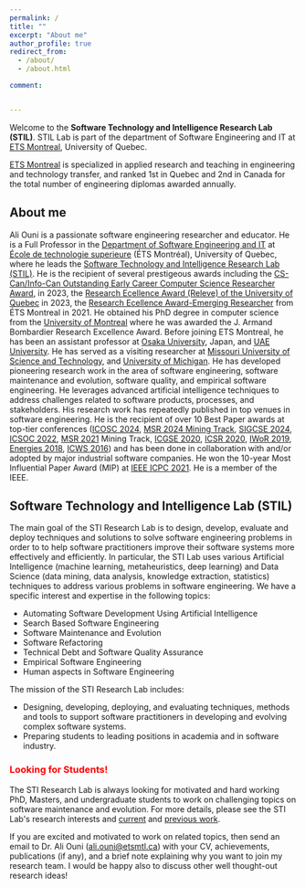 ```yaml
---
permalink: /
title: ""
excerpt: "About me"
author_profile: true
redirect_from:
  - /about/
  - /about.html

comment:


---
```






Welcome to the **Software Technology and Intelligence Research Lab (STIL)**. 
STIL Lab is part of the department of Software Engineering and IT at [ETS Montreal](https://www.etsmtl.ca/), University of Quebec.

[ETS Montreal](https://www.etsmtl.ca/) is specialized in applied research and teaching in engineering and technology transfer, and ranked 1st in Quebec and 2nd in Canada for the total number of engineering diplomas awarded annually. 


## About me

Ali Ouni is a passionate software engineering researcher and educator. He is a Full Professor in the [Department of Software Engineering and IT](https://www.etsmtl.ca/ets/gouvernance/decanats-et-departements/departement-genie-logiciel-ti) at [École de technologie superieure](https://www.etsmtl.ca/en/home) (ÉTS Montréal), University of Quebec, where he leads the 
[Software Technology and Intelligence Research Lab (STIL)](https://ouniali.github.io). He is the recipient of several prestigeous awards including the [CS-Can/Info-Can Outstanding Early Career Computer Science Researcher Award](https://cscan-infocan.ca/current-year-winners/), in 2023, the [Research Ecellence Award (Releve) of the University of Quebec](https://reseau.uquebec.ca/fr/a-propos/prix-et-distinctions/prix-dexcellence) in 2023, the [Research Ecellence Award-Emerging Researcher](https://www.etsmtl.ca/nouvelles/2021/excellence-emergent/) from ÉTS Montreal in 2021. He obtained his PhD degree in computer science from the [University of Montreal](https://www.umontreal.ca/en/) where he was awarded the J. Armand Bombardier Research Excellence Award. 
Before joining ETS Montreal, he has been an assistant professor at [Osaka University](https://www.osaka-u.ac.jp/en), Japan, and [UAE University](https://www.uaeu.ac.ae/en/). 
He has served as a visiting researcher at [Missouri University of Science and Technology](https://www.mst.edu/), and [University of Michigan](https://umdearborn.edu/). 
He has developed pioneering research work in the area of software engineering, software maintenance and evolution, software quality, and empirical software engineering. He leverages advanced artificial intelligence techniques to address challenges related to software products, processes, and stakeholders. His research work has repeatedly published in top venues in software engineering. He is the recipient of over 10 Best Paper awards at top-tier conferences ([ICOSC 2024](https://www.redcad.org/events/icsoc2024/index.html), [MSR 2024 Mining Track](https://conf.researchr.org/home/msr-2024), [SIGCSE 2024](https://sigcse2024.sigcse.org/), [ICSOC 2022](https://icsoc2022.spilab.es/), [MSR 2021](https://conf.researchr.org/home/msr-2021) Mining Track, [ICGSE 2020](https://conf.researchr.org/home/icgse-2020), [ICSR 2020](https://icsr2020.wordpress.com/), [IWoR 2019](https://iwor.github.io/iwor2019/organization/), [Energies 2018](https://www.mdpi.com/journal/energies/awards/621), [ICWS 2016](https://www.computer.org/csdl/proceedings/icws/2016/12OmNyQ7G5O)) and has been done in collaboration with and/or adopted by major industrial software companies. He won the 10-year Most Influential Paper Award (MIP) at  [IEEE ICPC 2021](https://conf.researchr.org/home/icpc-2021). He is a member of the IEEE.


## Software Technology and Intelligence Lab (STIL)

The main goal of the STI Research Lab is to design, develop, evaluate and deploy techniques and solutions to solve software engineering problems
in order to to help software practitioners improve their software systems more effectively and efficiently. In particular, the STI Lab uses various Artificial Intelligence 
(machine learning, metaheuristics, deep learning) and Data Science (data mining, data analysis, knowledge extraction, statistics) techniques to address various problems 
in software engineering. 
We have a specific interest and expertise in the following topics:

* Automating Software Development Using Artificial Intelligence
* Search Based Software Engineering
* Software Maintenance and Evolution
* Software Refactoring
* Technical Debt and Software Quality Assurance
* Empirical Software Engineering 
* Human aspects in Software Engineering


The mission of the STI Research Lab includes:
* Designing, developing, deploying, and evaluating techniques, methods and tools to support software practitioners in developing and evolving complex software systems.
* Preparing students to leading positions in academia and in software industry.


### <span style="color:red">Looking for Students!</span>

The STI Research Lab is always looking for motivated and hard working PhD, Masters, and undergraduate students to work on challenging topics on software maintenance and evolution.
For more details, please see the STI Lab's research interests and [current](https://ouniali.github.io/research/) and [previous work](https://ouniali.github.io/publications/). 

If you are excited and motivated to work on related topics, then send an email to Dr. Ali Ouni (ali.ouni@etsmtl.ca) with your CV, achievements, publications (if any), and a brief note explaining why you want to join my research team. 
I would be happy also to discuss other well thought-out research ideas!



